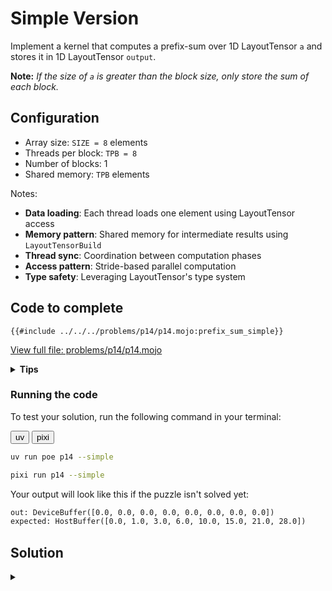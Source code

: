 # Simple Version

Implement a kernel that computes a prefix-sum over 1D LayoutTensor `a` and stores it in 1D LayoutTensor `output`.

**Note:** _If the size of `a` is greater than the block size, only store the sum of each block._

## Configuration
- Array size: `SIZE = 8` elements
- Threads per block: `TPB = 8`
- Number of blocks: 1
- Shared memory: `TPB` elements

Notes:
- **Data loading**: Each thread loads one element using LayoutTensor access
- **Memory pattern**: Shared memory for intermediate results using `LayoutTensorBuild`
- **Thread sync**: Coordination between computation phases
- **Access pattern**: Stride-based parallel computation
- **Type safety**: Leveraging LayoutTensor's type system

## Code to complete

```mojo
{{#include ../../../problems/p14/p14.mojo:prefix_sum_simple}}
```
<a href="{{#include ../_includes/repo_url.md}}/blob/main/problems/p14/p14.mojo" class="filename">View full file: problems/p14/p14.mojo</a>

<details>
<summary><strong>Tips</strong></summary>

<div class="solution-tips">

1. Load data into `shared[local_i]`
2. Use `offset = 1` and double it each step
3. Add elements where `local_i >= offset`
4. Call `barrier()` between steps
</div>
</details>

### Running the code

To test your solution, run the following command in your terminal:

<div class="code-tabs" data-tab-group="package-manager">
  <div class="tab-buttons">
    <button class="tab-button">uv</button>
    <button class="tab-button">pixi</button>
  </div>
  <div class="tab-content">

```bash
uv run poe p14 --simple
```

  </div>
  <div class="tab-content">

```bash
pixi run p14 --simple
```

  </div>
</div>

Your output will look like this if the puzzle isn't solved yet:
```txt
out: DeviceBuffer([0.0, 0.0, 0.0, 0.0, 0.0, 0.0, 0.0, 0.0])
expected: HostBuffer([0.0, 1.0, 3.0, 6.0, 10.0, 15.0, 21.0, 28.0])
```

## Solution

<details class="solution-details">
<summary></summary>

```mojo
{{#include ../../../solutions/p14/p14.mojo:prefix_sum_simple_solution}}
```

<div class="solution-explanation">

The parallel (inclusive) prefix-sum algorithm works as follows:

### Setup & Configuration
- `TPB` (Threads Per Block) = 8
- `SIZE` (Array Size) = 8

### Race Condition Prevention
The algorithm uses explicit synchronization to prevent read-write hazards:
- **Read Phase**: All threads first read the values they need into a local variable `current_val`
- **Synchronization**: `barrier()` ensures all reads complete before any writes begin
- **Write Phase**: All threads then safely write their computed values back to shared memory

This prevents the race condition that would occur if threads simultaneously read from and write to the same shared memory locations.

**Alternative approach**: Another solution to prevent race conditions is through _double buffering_, where you allocate twice the shared memory and alternate between reading from one buffer and writing to another. While this approach eliminates race conditions completely, it requires more shared memory and adds complexity. For educational purposes, we use the explicit synchronization approach as it's more straightforward to understand.

### Thread Mapping
- `thread_idx.x`: \\([0, 1, 2, 3, 4, 5, 6, 7]\\) (`local_i`)
- `block_idx.x`: \\([0, 0, 0, 0, 0, 0, 0, 0]\\)
- `global_i`: \\([0, 1, 2, 3, 4, 5, 6, 7]\\) (`block_idx.x * TPB + thread_idx.x`)

### Initial Load to Shared Memory
```txt
Threads:      T₀   T₁   T₂   T₃   T₄   T₅   T₆   T₇
Input array:  [0    1    2    3    4    5    6    7]
shared:       [0    1    2    3    4    5    6    7]
               ↑    ↑    ↑    ↑    ↑    ↑    ↑    ↑
              T₀   T₁   T₂   T₃   T₄   T₅   T₆   T₇
```

### Offset = 1: First Parallel Step
Active threads: \\(T_1 \ldots T_7\\) (where `local_i ≥ 1`)

**Read Phase**: Each thread reads the value it needs:
```txt
T₁ reads shared[0] = 0    T₅ reads shared[4] = 4
T₂ reads shared[1] = 1    T₆ reads shared[5] = 5
T₃ reads shared[2] = 2    T₇ reads shared[6] = 6
T₄ reads shared[3] = 3
```

**Synchronization**: `barrier()` ensures all reads complete

**Write Phase**: Each thread adds its read value to its current position:
```txt
Before:      [0    1    2    3    4    5    6    7]
Add:              +0   +1   +2   +3   +4   +5   +6
                   |    |    |    |    |    |    |
Result:      [0    1    3    5    7    9    11   13]
                   ↑    ↑    ↑    ↑    ↑    ↑    ↑
                  T₁   T₂   T₃   T₄   T₅   T₆   T₇
```

### Offset = 2: Second Parallel Step
Active threads: \\(T_2 \ldots T_7\\) (where `local_i ≥ 2`)

**Read Phase**: Each thread reads the value it needs:
```txt
T₂ reads shared[0] = 0    T₅ reads shared[3] = 5
T₃ reads shared[1] = 1    T₆ reads shared[4] = 7
T₄ reads shared[2] = 3    T₇ reads shared[5] = 9
```

**Synchronization**: `barrier()` ensures all reads complete

**Write Phase**: Each thread adds its read value:
```txt
Before:      [0    1    3    5    7    9    11   13]
Add:                   +0   +1   +3   +5   +7   +9
                        |    |    |    |    |    |
Result:      [0    1    3    6    10   14   18   22]
                        ↑    ↑    ↑    ↑    ↑    ↑
                       T₂   T₃   T₄   T₅   T₆   T₇
```

### Offset = 4: Third Parallel Step
Active threads: \\(T_4 \ldots T_7\\) (where `local_i ≥ 4`)

**Read Phase**: Each thread reads the value it needs:
```txt
T₄ reads shared[0] = 0    T₆ reads shared[2] = 3
T₅ reads shared[1] = 1    T₇ reads shared[3] = 6
```

**Synchronization**: `barrier()` ensures all reads complete

**Write Phase**: Each thread adds its read value:
```txt
Before:      [0    1    3    6    10   14   18   22]
Add:                              +0   +1   +3   +6
                                  |    |    |    |
Result:      [0    1    3    6    10   15   21   28]
                                  ↑    ↑    ↑    ↑
                                  T₄   T₅   T₆   T₇
```

### Final Write to Output
```txt
Threads:      T₀   T₁   T₂   T₃   T₄   T₅   T₆   T₇
global_i:     0    1    2    3    4    5    6    7
output:       [0    1    3    6    10   15   21   28]
              ↑    ↑    ↑    ↑    ↑    ↑    ↑    ↑
              T₀   T₁   T₂   T₃   T₄   T₅   T₆   T₇
```

### Key Implementation Details

**Synchronization Pattern**: Each iteration follows a strict read → sync → write pattern:
1. `var current_val: out.element_type = 0` - Initialize local variable
2. `current_val = shared[local_i - offset]` - Read phase (if conditions met)
3. `barrier()` - Explicit synchronization to prevent race conditions
4. `shared[local_i] += current_val` - Write phase (if conditions met)
5. `barrier()` - Standard synchronization before next iteration

**Race Condition Prevention**: Without the explicit read-write separation, multiple threads could simultaneously access the same shared memory location, leading to undefined behavior. The two-phase approach with explicit synchronization ensures correctness.

**Memory Safety**: The algorithm maintains memory safety through:
- Bounds checking with `if local_i >= offset and local_i < size`
- Proper initialization of the temporary variable
- Coordinated access patterns that prevent data races

The solution ensures correct synchronization between phases using `barrier()` and handles array bounds checking with `if global_i < size`. The final result produces the inclusive prefix sum where each element \\(i\\) contains \\(\sum_{j=0}^{i} a[j]\\).
</div>
</details>
